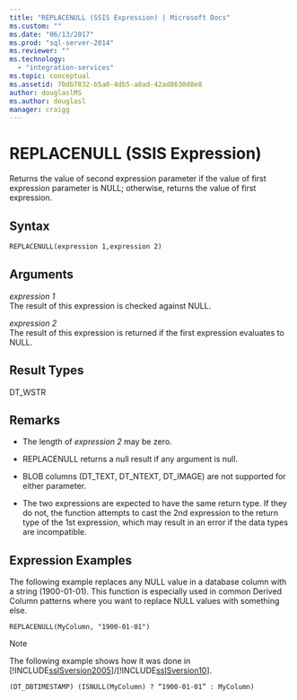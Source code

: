 ```yaml
---
title: "REPLACENULL (SSIS Expression) | Microsoft Docs"
ms.custom: ""
ms.date: "06/13/2017"
ms.prod: "sql-server-2014"
ms.reviewer: ""
ms.technology: 
  - "integration-services"
ms.topic: conceptual
ms.assetid: 70db7832-b5a0-4db5-a8ad-42ad8630d8e8
author: douglaslMS
ms.author: douglasl
manager: craigg
---
```

# REPLACENULL (SSIS Expression)
  Returns the value of second expression parameter if the value of first expression parameter is NULL; otherwise, returns the value of first expression.  
  
## Syntax  
  
```vb  
REPLACENULL(expression 1,expression 2)  
```  
  
## Arguments  
 *expression 1*  
 The result of this expression is checked against NULL.  
  
 *expression 2*  
 The result of this expression is returned if the first expression evaluates to NULL.  
  
## Result Types  
 DT_WSTR  
  
## Remarks  
  
-   The length of *expression 2* may be zero.  
  
-   REPLACENULL returns a null result if any argument is null.  
  
-   BLOB columns (DT_TEXT, DT_NTEXT, DT_IMAGE) are not supported for either parameter.  
  
-   The two expressions are expected to have the same return type. If they do not, the function attempts to cast the 2nd expression to the return type of the 1st expression, which may result in an error if the data types are incompatible.  
  
## Expression Examples  
 The following example replaces any NULL value in a database column with a string (1900-01-01). This function is especially used in common Derived Column patterns where you want to replace NULL values with something else.  
  
```  
REPLACENULL(MyColumn, "1900-01-01")  
```  
  
> [!NOTE]  
>  The following example shows how it was done in [!INCLUDE[ssISversion2005](../../includes/ssisversion2005-md.md)]/[!INCLUDE[ssISversion10](../../includes/ssisversion10-md.md)].  
  
```  
(DT_DBTIMESTAMP) (ISNULL(MyColumn) ? “1900-01-01” : MyColumn)   
```  
  
  
